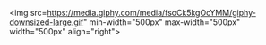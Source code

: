 <img src=https://media.giphy.com/media/fsoCk5kgOcYMM/giphy-downsized-large.gif" min-width="500px" max-width="500px" width="500px" align="right">
